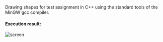 Drawing shapes for test assignment in C++ using the standard tools of the MinGW gcc compiler.

#### Execution result: ####
![screen](https://github.com/ivancch/ShapsDrawingForTest_cpp/blob/main/Screenshot1.png)